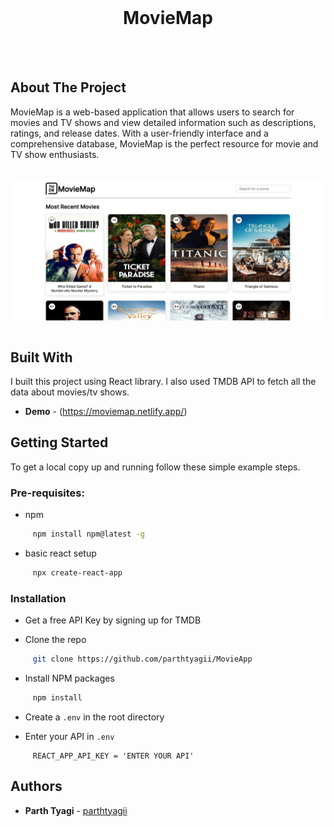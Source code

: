 <br/>
<p align="center">
  
  <h1 align="center">MovieMap</h1>
  <br>
  <br>
  
</p>



## About The Project

MovieMap is a web-based application that allows users to search for movies and TV shows and view detailed information such as descriptions, ratings, and release dates. With a user-friendly interface and a comprehensive database, MovieMap is the perfect resource for movie and TV show enthusiasts.

<br>

<div align="center">
  <img align="center" width="700px" src="https://github.com/parthtyagii/MovieApp/blob/master/Screenshot%20.png">
</div>

<!-- ![Screen Shot](https://github.com/parthtyagii/MovieApp/blob/master/Screenshot%20.png) -->

<br>

## Built With

I built this project using React library. I also used TMDB API to fetch all the data about movies/tv shows.

* **Demo** - (https://moviemap.netlify.app/)

## Getting Started

To get a local copy up and running follow these simple example steps.

### Pre-requisites:

* npm

```sh
     npm install npm@latest -g
```

* basic react setup

```sh
     npx create-react-app
```

### Installation

* Get a free API Key  by signing up for TMDB

* Clone the repo 

```sh
     git clone https://github.com/parthtyagii/MovieApp
```

* Install NPM packages

```sh
     npm install
```

* Create a `.env` in the root directory 

 * Enter your API in `.env`

```JS
     REACT_APP_API_KEY = 'ENTER YOUR API'
```

## Authors

* **Parth Tyagi** - [parthtyagii](https://github.com/parthtyagii)



